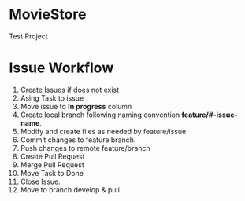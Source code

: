 # MovieStore
Test   Project


# Issue Workflow

1. Create Issues if does not exist
2. Asing Task to issue
3. Move issue to **In progress** column
4. Create local branch following naming convention **feature/#-issue-name**.
5. Modify and create files as needed by feature/issue
6. Commit changes to feature branch.
7. Push changes to remote feature/branch
8. Create Pull Request
9. Merge Pull Request
10. Move Task to Done
11. Close Issue.
12. Move to branch develop & pull
